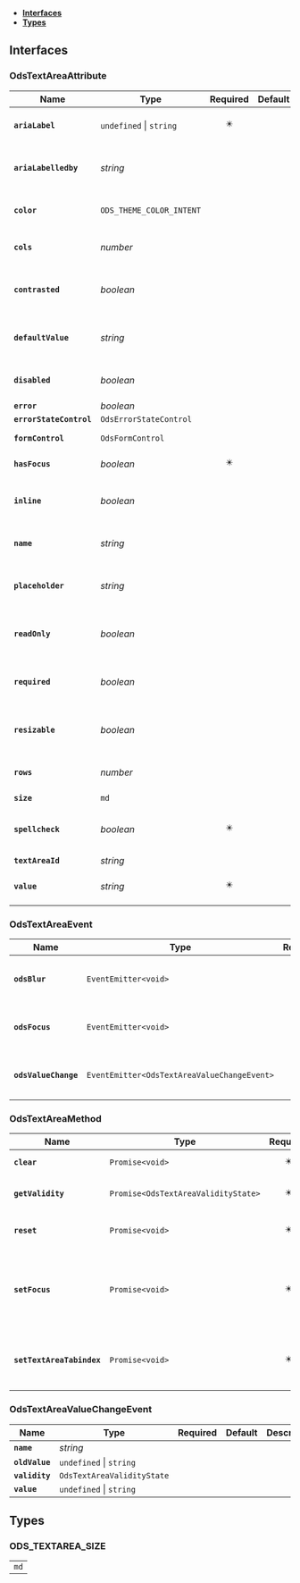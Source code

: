 * [**Interfaces**](#interfaces)
* [**Types**](#types)

## Interfaces

### OdsTextAreaAttribute
|Name | Type | Required | Default | Description|
|---|---|:---:|---|---|
|**`ariaLabel`** | `undefined` \| `string` | ✴️ |  | ariaLabel: see component principles|
|**`ariaLabelledby`** | _string_ |  |  | ariaLabelledby: see component principles|
|**`color`** | `ODS_THEME_COLOR_INTENT` |  |  | main color: see component principles|
|**`cols`** | _number_ |  |  | cols: see component principles|
|**`contrasted`** | _boolean_ |  |  | contrasted: see component principles|
|**`defaultValue`** | _string_ |  |  | defaultValue: see component principles|
|**`disabled`** | _boolean_ |  |  | cols: see component principles|
|**`error`** | _boolean_ |  |  | on error or not|
|**`errorStateControl`** | `OdsErrorStateControl` |  |  | |
|**`formControl`** | `OdsFormControl` |  |  | textarea form control|
|**`hasFocus`** | _boolean_ | ✴️ |  | hasFocus or not|
|**`inline`** | _boolean_ |  |  | inline or not: see component principles|
|**`name`** | _string_ |  |  | name : see component principles|
|**`placeholder`** | _string_ |  |  | placeholder : see component principles|
|**`readOnly`** | _boolean_ |  |  | readOnly or not : see component principles|
|**`required`** | _boolean_ |  |  | required or not : see component principles|
|**`resizable`** | _boolean_ |  |  | resizable or not : see component principles|
|**`rows`** | _number_ |  |  | row: see component principles|
|**`size`** | `md` |  |  | textarea size|
|**`spellcheck`** | _boolean_ | ✴️ |  | spellcheck: see component principles|
|**`textAreaId`** | _string_ |  |  | textarea id|
|**`value`** | _string_ | ✴️ |  | value: see component principles|

### OdsTextAreaEvent
|Name | Type | Required | Default | Description|
|---|---|:---:|---|---|
|**`odsBlur`** | `EventEmitter<void>` | ✴️ |  | Event triggered on textarea blur|
|**`odsFocus`** | `EventEmitter<void>` | ✴️ |  | Event triggered on textarea focus|
|**`odsValueChange`** | `EventEmitter<OdsTextAreaValueChangeEvent>` | ✴️ |  | The textarea value changed|

### OdsTextAreaMethod
|Name | Type | Required | Default | Description|
|---|---|:---:|---|---|
|**`clear`** | `Promise<void>` | ✴️ |  | empty the value|
|**`getValidity`** | `Promise<OdsTextAreaValidityState>` | ✴️ |  | get the validity state|
|**`reset`** | `Promise<void>` | ✴️ |  | restore the value to the initial state|
|**`setFocus`** | `Promise<void>` | ✴️ |  | active the focus on the textarea in order to let the user write something|
|**`setTextAreaTabindex`** | `Promise<void>` | ✴️ |  | set a custom tab index for easier navigation|

### OdsTextAreaValueChangeEvent
|Name | Type | Required | Default | Description|
|---|---|:---:|---|---|
|**`name`** | _string_ |  |  | |
|**`oldValue`** | `undefined` \| `string` |  |  | |
|**`validity`** | `OdsTextAreaValidityState` |  |  | |
|**`value`** | `undefined` \| `string` |  |  | |

## Types

### ODS_TEXTAREA_SIZE
|  |
|:---:|
| `md` |